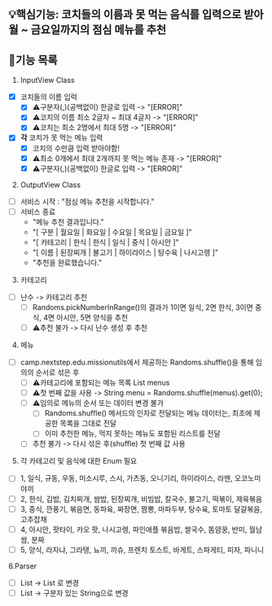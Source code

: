 ## 💡핵심기능: 코치들의 이름과 못 먹는 음식를 입력으로 받아 월 ~ 금요일까지의 점심 메뉴를 추천

## 🌟기능 목록
1. InputView Class
- [x] 코치들의 이름 입럭
    - [x] ⚠️구분자(,)(공백없이) 한글로 입력 -> "[ERROR]"
    - [x] ⚠️코치의 이름 최소 2글자 ~ 최대 4글자 -> "[ERROR]"
    - [x] ⚠️코치는 최소 2명에서 최대 5명 -> "[ERROR]"
- [x] **각** 코치가 못 먹는 메뉴 입력
  - [x] 코치의 수만큼 입력 받아야함!
  - [x] ⚠️최소 0개에서 최대 2개까지 못 먹는 메뉴 존재 -> "[ERROR]"
  - [x] ⚠️구분자(,)(공백없이) 한글로 입력 -> "[ERROR]"
  
2. OutputView Class
- [ ] 서비스 시작 : "점심 메뉴 추천을 시작합니다."
- [ ] 서비스 종료 
  - "메뉴 추천 결과입니다."
  - "[ 구분 | 월요일 | 화요일 | 수요일 | 목요일 | 금요일 ]"
  - "[ 카테고리 | 한식 | 한식 | 일식 | 중식 | 아시안 ]"
  - "[ 이름 | 된장찌개 | 불고기 | 하이라이스 | 탕수육 | 나시고렝 ]"
  - "추천을 완료했습니다."
  
3. 카테고리
- [ ] 난수 -> 카테고리 추천
  - [ ] Randoms.pickNumberInRange()의 결과가 1이면 일식, 2면 한식, 3이면 중식, 4면 아시안, 5면 양식을 추천
  - [ ] ⚠️추천 불가 -> 다시 난수 생성 후 추천

4. 메뉴
- [ ] camp.nextstep.edu.missionutils에서 제공하는 Randoms.shuffle()을 통해 임의의 순서로 섞은 후
    - [ ] ⚠️카테고리에 포함되는 메뉴 목록 List<String> menus 
    - [ ] ⚠️첫 번째 값을 사용 -> String menu = Randoms.shuffle(menus).get(0);
    - [ ] ⚠️임의로 메뉴의 순서 또는 데이터 변경 불가
      - [ ] Randoms.shuffle() 메서드의 인자로 전달되는 메뉴 데이터는, 최초에 제공한 목록을 그대로 전달
      - [ ] 이미 추천한 메뉴, 먹지 못하는 메뉴도 포함된 리스트를 전달
    - [ ] 추천 불가 -> 다시 섞은 후(shuffle) 첫 번째 값 사용

5. 각 카테고리 및 음식에 대한 Enum 필요
- [ ] 1, 일식, 규동, 우동, 미소시루, 스시, 가츠동, 오니기리, 하이라이스, 라멘, 오코노미야끼
- [ ] 2, 한식, 김밥, 김치찌개, 쌈밥, 된장찌개, 비빔밥, 칼국수, 불고기, 떡볶이, 제육볶음
- [ ] 3, 중식, 깐풍기, 볶음면, 동파육, 짜장면, 짬뽕, 마파두부, 탕수육, 토마토 달걀볶음, 고추잡채
- [ ] 4, 아시안, 팟타이, 카오 팟, 나시고렝, 파인애플 볶음밥, 쌀국수, 똠얌꿍, 반미, 월남쌈, 분짜
- [ ] 5, 양식, 라자냐, 그라탱, 뇨끼, 끼슈, 프렌치 토스트, 바게트, 스파게티, 피자, 파니니

6.Parser
- [ ] List<String> -> List<Integer> 로 변경
- [ ] List<Sring> -> 구분자 있는 String으로 변경
